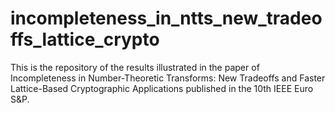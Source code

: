 # incompleteness_in_ntts_new_tradeoffs_lattice_crypto
This is the repository of the results illustrated in the paper of Incompleteness in Number-Theoretic Transforms: New Tradeoffs and Faster Lattice-Based Cryptographic Applications published in the 10th IEEE Euro S&amp;P.
